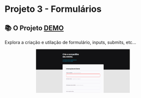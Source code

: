 # Projeto 3 - Formulários

## 📚 O Projeto [DEMO](https://sabrinagomesb.github.io/rs-explorer/stage03-projeto03/)

Explora a criação e utilação de formulário, inputs, submits, etc...

<p align="center">
  <img src="../.github/projeto-03.png" alt="start" width="60%">
</p>
